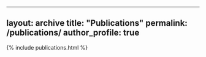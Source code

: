 
---
layout: archive
title: "Publications"
permalink: /publications/
author_profile: true
---

{% include publications.html %}
